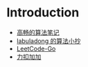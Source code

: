 # Introduction

* [高畅的算法笔记](https://github.com/changgyhub/leetcode_101)
* [labuladong 的算法小抄](https://labuladong.gitbook.io/algo/)
* [LeetCode-Go](https://github.com/halfrost/LeetCode-Go)
* [力扣加加](https://leetcode-solution-leetcode-pp.gitbook.io/leetcode-solution/)

